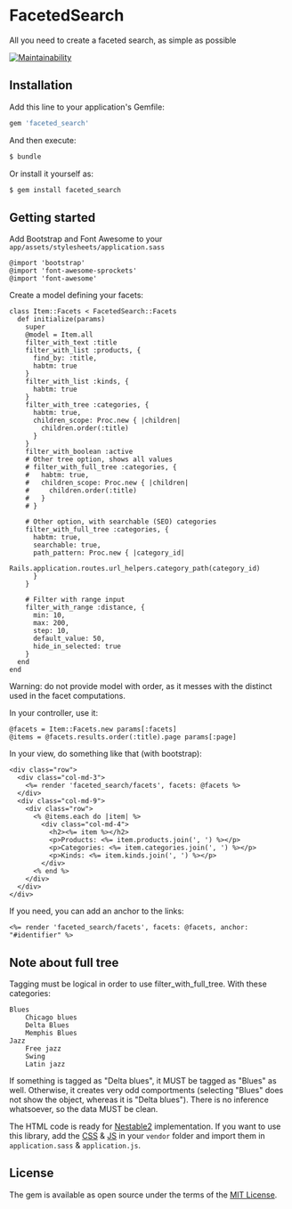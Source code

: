 # FacetedSearch
All you need to create a faceted search, as simple as possible

[![Maintainability](https://api.codeclimate.com/v1/badges/70579009d11cfa0d7cac/maintainability)](https://codeclimate.com/github/lespoupeesrusses/faceted_search/maintainability)

## Installation
Add this line to your application's Gemfile:

```ruby
gem 'faceted_search'
```

And then execute:
```bash
$ bundle
```

Or install it yourself as:
```bash
$ gem install faceted_search
```

## Getting started

Add Bootstrap and Font Awesome to your `app/assets/stylesheets/application.sass`
```
@import 'bootstrap'
@import 'font-awesome-sprockets'
@import 'font-awesome'
```

Create a model defining your facets:

    class Item::Facets < FacetedSearch::Facets
      def initialize(params)
        super
        @model = Item.all
        filter_with_text :title
        filter_with_list :products, {
          find_by: :title,
          habtm: true
        }
        filter_with_list :kinds, {
          habtm: true
        }
        filter_with_tree :categories, {
          habtm: true,
          children_scope: Proc.new { |children|
            children.order(:title)
          }
        }
        filter_with_boolean :active
        # Other tree option, shows all values
        # filter_with_full_tree :categories, {
        #   habtm: true,
        #   children_scope: Proc.new { |children|
        #     children.order(:title)
        #   }
        # }

        # Other option, with searchable (SEO) categories
        filter_with_full_tree :categories, {
          habtm: true,
          searchable: true,
          path_pattern: Proc.new { |category_id|
            Rails.application.routes.url_helpers.category_path(category_id)
          }
        }

        # Filter with range input
        filter_with_range :distance, {
          min: 10,
          max: 200,
          step: 10,
          default_value: 50,
          hide_in_selected: true
        }
      end
    end

Warning: do not provide model with order, as it messes with the distinct used in the facet computations.

In your controller, use it:

    @facets = Item::Facets.new params[:facets]
    @items = @facets.results.order(:title).page params[:page]


In your view, do something like that (with bootstrap):

    <div class="row">
      <div class="col-md-3">
        <%= render 'faceted_search/facets', facets: @facets %>
      </div>
      <div class="col-md-9">
        <div class="row">
          <% @items.each do |item| %>
            <div class="col-md-4">
              <h2><%= item %></h2>
              <p>Products: <%= item.products.join(', ') %></p>
              <p>Categories: <%= item.categories.join(', ') %></p>
              <p>Kinds: <%= item.kinds.join(', ') %></p>
            </div>
          <% end %>
        </div>
      </div>
    </div>

If you need, you can add an anchor to the links:

    <%= render 'faceted_search/facets', facets: @facets, anchor: "#identifier" %>


## Note about full tree

Tagging must be logical in order to use filter_with_full_tree.
With these categories:

    Blues
        Chicago blues
        Delta Blues
        Memphis Blues
    Jazz
        Free jazz
        Swing
        Latin jazz

If something is tagged as "Delta blues", it MUST be tagged as "Blues" as well.
Otherwise, it creates very odd comportments (selecting "Blues" does not show the object, whereas it is "Delta blues").
There is no inference whatsoever, so the data MUST be clean.

The HTML code is ready for [Nestable2](https://github.com/RamonSmit/Nestable2) implementation. If you want to use this library, add the [CSS](https://github.com/RamonSmit/Nestable2/blob/master/dist/jquery.nestable.min.css) & [JS](https://github.com/RamonSmit/Nestable2/blob/master/dist/jquery.nestable.min.js) in your `vendor` folder and import them in `application.sass` & `application.js`.


## License
The gem is available as open source under the terms of the [MIT License](https://opensource.org/licenses/MIT).
